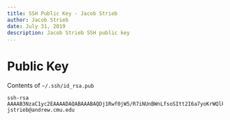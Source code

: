 ```yaml
---
title: SSH Public Key - Jacob Strieb
author: Jacob Strieb
date: July 31, 2019
description: Jacob Strieb SSH public key
...
```


# Public Key

Contents of `~/.ssh/id_rsa.pub`
```
ssh-rsa AAAAB3NzaC1yc2EAAAADAQABAAABAQDj1Rwf0jW5/R7iNUnBWnLfsoSItt2I6a7yoKrWQlkT8a8qeTpqG8EXo+KwxoNCkFLr0h7zzjWSbaWLHPZhcsG8/PSQNJ2zoky5JPoruzTqFnMWxDZW2cOeBt/R++qlrgILnxUhqqgsQGQ6+hzEnnBQvbftjwjRoDWbgnCH4NuPs0SX5j125YaoLD8yziXjvAAH87pqSFu00A85f1NpJHsc9D63t+dOXKGAXS+xtjt6q4xJEz0tbCYUzo5AmlEKVzaVlEM/Zd8IwACSuJBmlvg9Y58jqW+/F6n0EfhyZAeJ+co4baGfkX7IoU/yi58WkW+xTjLU8sjwgE0C/mWrSkJd jstrieb@andrew.cmu.edu
```
